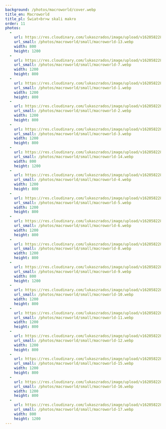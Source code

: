 ```yaml
---
background: /photos/macroworld/cover.webp
title_en: Macroworld
title_pl: Świat<br>w skali makro
order: 11
photos:
  -
    url: https://res.cloudinary.com/lukaszrados/image/upload/v1620582289/photos/macroworld/macroworld-13_xlvwd9.jpg
    url_small: /photos/macroworld/small/macroworld-13.webp
    width: 800
    height: 1200
  -
    url: https://res.cloudinary.com/lukaszrados/image/upload/v1620582288/photos/macroworld/macroworld-7_jxjk1c.jpg
    url_small: /photos/macroworld/small/macroworld-7.webp
    width: 1200
    height: 800
  -
    url: https://res.cloudinary.com/lukaszrados/image/upload/v1620582288/photos/macroworld/macroworld-1_qqmgip.jpg
    url_small: /photos/macroworld/small/macroworld-1.webp
    width: 1200
    height: 800
  -
    url: https://res.cloudinary.com/lukaszrados/image/upload/v1620582288/photos/macroworld/macroworld-2_yn4eql.jpg
    url_small: /photos/macroworld/small/macroworld-2.webp
    width: 1200
    height: 800
  -
    url: https://res.cloudinary.com/lukaszrados/image/upload/v1620582289/photos/macroworld/macroworld-3_zgrwci.jpg
    url_small: /photos/macroworld/small/macroworld-3.webp
    width: 1200
    height: 800
  -
    url: https://res.cloudinary.com/lukaszrados/image/upload/v1620582289/photos/macroworld/macroworld-14_shta4j.jpg
    url_small: /photos/macroworld/small/macroworld-14.webp
    width: 800
    height: 1200
  -
    url: https://res.cloudinary.com/lukaszrados/image/upload/v1620582288/photos/macroworld/macroworld-4_kutwsm.jpg
    url_small: /photos/macroworld/small/macroworld-4.webp
    width: 1200
    height: 800
  -
    url: https://res.cloudinary.com/lukaszrados/image/upload/v1620582288/photos/macroworld/macroworld-5_xb3syh.jpg
    url_small: /photos/macroworld/small/macroworld-5.webp
    width: 1200
    height: 800
  -
    url: https://res.cloudinary.com/lukaszrados/image/upload/v1620582288/photos/macroworld/macroworld-6_ep8zdv.jpg
    url_small: /photos/macroworld/small/macroworld-6.webp
    width: 1200
    height: 800
  -
    url: https://res.cloudinary.com/lukaszrados/image/upload/v1620582288/photos/macroworld/macroworld-8_xx2drw.jpg
    url_small: /photos/macroworld/small/macroworld-8.webp
    width: 1200
    height: 800
  -
    url: https://res.cloudinary.com/lukaszrados/image/upload/v1620582288/photos/macroworld/macroworld-9_vlewnj.jpg
    url_small: /photos/macroworld/small/macroworld-9.webp
    width: 800
    height: 1200
  -
    url: https://res.cloudinary.com/lukaszrados/image/upload/v1620582289/photos/macroworld/macroworld-10_cgsae1.jpg
    url_small: /photos/macroworld/small/macroworld-10.webp
    width: 1200
    height: 800
  -
    url: https://res.cloudinary.com/lukaszrados/image/upload/v1620582289/photos/macroworld/macroworld-11_ltrg12.jpg
    url_small: /photos/macroworld/small/macroworld-11.webp
    width: 1200
    height: 800
  -
    url: https://res.cloudinary.com/lukaszrados/image/upload/v1620582289/photos/macroworld/macroworld-12_hgaj6z.jpg
    url_small: /photos/macroworld/small/macroworld-12.webp
    width: 1200
    height: 800
  -
    url: https://res.cloudinary.com/lukaszrados/image/upload/v1620582289/photos/macroworld/macroworld-15_foxw0t.jpg
    url_small: /photos/macroworld/small/macroworld-15.webp
    width: 1200
    height: 800
  -
    url: https://res.cloudinary.com/lukaszrados/image/upload/v1620582289/photos/macroworld/macroworld-16_lt9uto.jpg
    url_small: /photos/macroworld/small/macroworld-16.webp
    width: 1200
    height: 800
  -
    url: https://res.cloudinary.com/lukaszrados/image/upload/v1620582289/photos/macroworld/macroworld-17_spmzzp.jpg
    url_small: /photos/macroworld/small/macroworld-17.webp
    width: 800
    height: 1200
---
```

